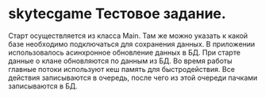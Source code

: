 # skytecgame Тестовое задание.
Старт осуществляется из класса Main.
Там же можно указать к какой базе необходимо подключаться для сохранения данных.
В приложении использовалось асинхронное обновление данных в БД.
При старте данные о клане обновляются по данным из БД.
Во время работы главные потоки используют кеш память для быстродействия. 
Все действия записываются в очередь, после чего из этой очереди пачками записываются в БД.
